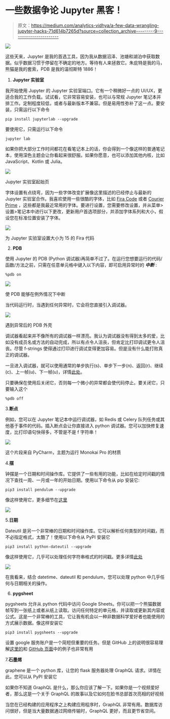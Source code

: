 # 一些数据争论 Jupyter 黑客！

> 原文：<https://medium.com/analytics-vidhya/a-few-data-wrangling-jupyter-hacks-71d614b7265d?source=collection_archive---------9----------------------->

![](img/7b4e4850e2e244c3cd730a03a430fe92.png)

这些天来，Jupyter 是我的首选工具，因为我从数据沼泽、池塘和湖泊中获取数据。似乎数据习惯于停留在不确定的地方。等待有人来拯救它。朱庇特是我的马，熊猫是我的套索，PDB 是我的温彻斯特 1886！

1.  **Jupyter 实验室**

我开始使用 Jupyter 的 Jupyter 实验室端口。它有一个稍微好一点的 UI/UX，更适合我的工作负载。试试看，它非常容易安装，也可以与常规 Jupyter 笔记本并排工作。定制程度较低，或者与最新版本不兼容。但是易用性弥补了这一点。要安装，只需运行以下命令

```
pip install jupyterlab --upgrade
```

要使用它，只需运行以下命令

```
jupyter lab
```

如果你把大部分工作时间都花在看笔记本上的话，你会得到一个像这样的普通笔记本，使用深色主题会让你看起来很舒服。如果你愿意，也可以添加其他内核，比如 JavaScript、Kotlin 或 Julia。

![](img/3d5258e4321166b23c1fc5c308a52a45.png)

Jupyter 实验室起始页

字体设置有点绕弯，因为一些字体改变扩展像这里描述的已经停止与最新的 Jupyter 实验室合作。我喜欢使用一些很酷的字体，比如 [Fira Code](https://github.com/tonsky/FiraCode) 或者 [Courier Prime](https://www.fontsquirrel.com/fonts/courier-prime) ，这些都是我最近常用的字体。要进行设置，您需要修改设置，并从菜单>设置>笔记本中进行以下更改，更新用户首选项部分，并添加字体系列和大小，假设您在标准位置安装了字体。

![](img/352dc3b6181de803a21d2bcb0fb732b7.png)

为 Jupyter 实验室设置大小为 15 的 Fira 代码

2. **PDB**

使用 Jupyter 的 PDB (Python 调试器)再简单不过了。在运行您想要运行的代码/函数/方法之前，只需在任意单元格中键入以下内容，即可启用异常时的 ***中断*** :

```
%pdb on
```

![](img/561502db78e1dbf026ba884c5f375b83.png)

使 PDB 能够在例外情况下中断

当代码运行时，当遇到任何异常时，它会将您直接引入调试器。

![](img/11ea389187d63d198406efc505d1dad7.png)

遇到异常后的 PDB 外壳

调试器看起来并不像所有的调试器一样漂亮。我认为调试器没有得到太多的爱，比如没有成员名或方法的自动完成，所以有点令人沮丧，但肯定比打印调试更令人沮丧。尽管 f-strings 使得通过打印进行调试变得更加容易。但是没有什么能打败真正的调试器。

一旦进入调试器，就可以使用通常的单步执行(s)、单步下一步(n)、返回(r)、继续(c)、上一帧(u)、下一帧(u)，详情[此处](https://docs.python.org/3/library/pdb.html#debugger-commands)。

只要确保在使用后关闭它，否则每一个微小的异常都会使代码停止。要关闭它，只要输入这个

```
%pdb off
```

3.**断点**

例如，您可以在 Jupyter 笔记本中运行调试器，如 Redis 或 Celery 队列任务或其他基于事件的代码。插入断点会让你直接进入 python 调试器。您可以加快修复速度，比打印语句快得多，不管是不是 f 字符串！

![](img/97416eb63dfd88bfe2ceb886976503ad.png)

这个片段来自 PyCharm，主题为运行 Monokai Pro 的材质

4.**摆**

钟摆是一个日期和时间操作库。它提供了一些有用的功能，比如在给定时间戳的情况下查找一周、一月或一年的开始日期。使用以下命令从 pip 安装它:

```
pip3 install pendulum --upgrade
```

像这样使用它，更多细节在[这里](https://pendulum.eustace.io/docs/)

![](img/e854d671bd69b661c9a7a23aafd3b486.png)

5.**日期**

Dateutil 是另一个非常棒的日期和时间操作库。它可以解析任何类型的时间戳，而不必指定格式，太酷了！使用以下命令从 PyPI 安装它

```
pip3 install python-dateutil --upgrade
```

像这样使用它，几乎可以处理任何字符串格式的时间戳。更多详情[此处](https://dateutil.readthedocs.io/en/stable/index.html)

![](img/1945de6574b2a2451b848e5296837c2c.png)

在我看来，结合 datetime、dateutil 和 pendulum，您可以处理 python 中几乎任何与日期相关的操作。

6. **pygsheet**

pygsheets 允许从 python 代码中访问 Google Sheets。你可以把一个熊猫数据帧写到一张纸上或者从纸上读取。访问任何特定的单元格，并读取或更新其内容或公式。这是一个非常棒的工具，它让我有机会以一种非数据科学爱好者也能使用的方式展示数据。像这样安装它

```
pip3 install pygsheets --upgrade
```

设置 google 服务账户是一个简短但重要的任务。但是 GitHub 上的说明很容易理解[这里的](https://pygsheets.readthedocs.io/en/latest/authorization.html)和 [GitHub 页面](https://github.com/nithinmurali/pygsheets)中的例子也非常有用

7.**石墨烯**

graphene 是一个 python 库，让您的 flask 服务器处理 GraphQL 请求。详情在此。您可以从 PyPI 安装它

如果你不知道 GraphQL 是什么，那么你应该了解一下。如果你是一个视频爱好者，那么这是一个关于 GraphQL 的故事以及它如何在脸书总部首次亮相的好视频

当您在已经构建的应用程序之上构建应用程序时，GraphQL 非常有用。数据库访问很好，但是当大量数据通过网络传输时，GraphQL 更好，而且更节省空间。
